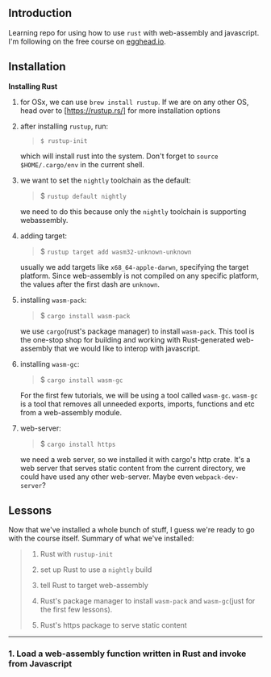 ## Introduction ##

Learning repo for using how to use `rust` with web-assembly and javascript.
I'm following on the free course on [egghead.io](https://egghead.io/lessons/javascript-setup-rust-for-webassembly).

## Installation ##

**Installing Rust**

1. for OSx, we can use `brew install rustup`. If we are on any other OS, head over to [https://rustup.rs/] for more installation options

2. after installing `rustup`, run:

    > `$ rustup-init`

    which will install rust into the system. Don't forget to `source $HOME/.cargo/env` in the current shell.

3. we want to set the `nightly` toolchain as the default:

    > $ `rustup default nightly`

    we need to do this because only the `nightly` toolchain is supporting webassembly.

4. adding target:

    > $ `rustup target add wasm32-unknown-unknown`

    usually we add targets like `x68_64-apple-darwn`, specifying the target platform. Since web-assembly is not compiled on any specific platform, the values after the first dash are `unknown`.

5. installing `wasm-pack`:

    > $ `cargo install wasm-pack`

    we use `cargo`(rust's package manager) to install `wasm-pack`. This tool is the one-stop shop for building and working with Rust-generated web-assembly that we would like to interop with javascript. 

6. installing `wasm-gc`:

    > $ `cargo install wasm-gc`

    For the first few tutorials, we will be using a tool called `wasm-gc`. `wasm-gc` is a tool that removes all unneeded exports, imports, functions and etc from a web-assembly module.

7. web-server:

    > $ `cargo install https`

    we need a web server, so we installed it with cargo's http crate. It's a web server that serves static content from the current directory, we could have used any other web-server. Maybe even `webpack-dev-server`?

## Lessons ##

Now that we've installed a whole bunch of stuff, I guess we're ready to go with the course itself. Summary of what we've installed:

> 1. Rust with `rustup-init`
> 
> 2. set up Rust to use a `nightly` build
> 
> 3. tell Rust to target web-assembly
>
> 4. Rust's package manager to install `wasm-pack` and `wasm-gc`(just for the first few lessons).
>
> 5. Rust's https package to serve static content

---

### 1. Load a web-assembly function written in Rust and invoke from Javascript ###
